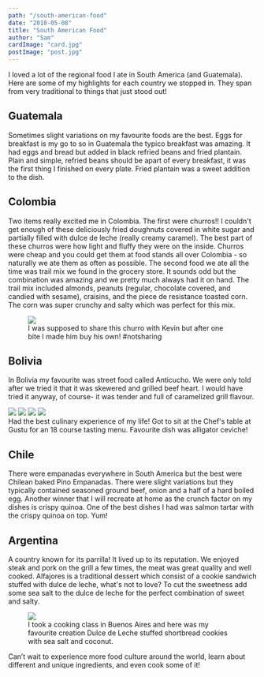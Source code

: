 ```yaml
---
path: "/south-american-food"
date: "2018-05-08"
title: "South American Food"
author: "Sam"
cardImage: "card.jpg"
postImage: "post.jpg"
---
```


I loved a lot of the regional food I ate in South America (and Guatemala). Here are some of my highlights for each country we stopped in. They span from very traditional to things that just stood out!


## Guatemala

Sometimes slight variations on my favourite foods are the best. Eggs for breakfast is my go to so in Guatemala the typico breakfast was amazing. It had eggs and bread but added in black refried beans and fried plantain. Plain and simple, refried beans should be apart of every breakfast, it was the first thing I finished on every plate. Fried plantain was a sweet addition to the dish.


## Colombia

Two items really excited me in Colombia. The first were churros!! I couldn't get enough of these deliciously fried doughnuts covered in white sugar and partially filled with dulce de leche (really creamy caramel). The best part of these churros were how light and fluffy they were on the inside. Churros were cheap and you could get them at food stands all over Colombia - so naturally we ate them as often as possible. The second food we ate all the time was trail mix we found in the grocery store. It sounds odd but the combination was amazing and we pretty much always had it on hand. The trail mix included almonds, peanuts (regular, chocolate covered, and candied with sesame), craisins, and the piece de resistance toasted corn. The corn was super crunchy and salty which was perfect for this mix.

<figure>
  <img src="sam-donut.jpg"/>
  <figcaption>
    I was supposed to share this churro with Kevin but after one bite I made him buy his own! #notsharing
  </figcaption>
</figure>

## Bolivia

In Bolivia my favourite was street food called Anticucho. We were only told after we tried it that it was skewered and grilled beef heart. I would have tried it anyway, of course- it was tender and full of caramelized grill flavour.

<slideshow>
  <img src="gusto1.jpg" />
  <img src="gusto2.jpg" />
  <img src="gusto3.jpg" />
  <img src="gusto4.jpg" />
</slideshow>
<figcaption>
  Had the best culinary experience of my life! Got to sit at the Chef's table at Gustu for an 18 course tasting menu. Favourite dish was alligator ceviche!
</figcaption>

## Chile

There were empanadas everywhere in South America but the best were Chilean baked Pino Empanadas. There were slight variations but they typically contained seasoned ground beef, onion and a half of a hard boiled egg. Another winner that I will recreate at home as the crunch factor on my dishes is crispy quinoa. One of the best dishes I had was salmon tartar with the crispy quinoa on top. Yum!


## Argentina

A country known for its parrilla! It lived up to its reputation. We enjoyed steak and pork on the grill a few times, the meat was great quality and well cooked. Alfajores is a traditional dessert which consist of a cookie sandwich stuffed with dulce de leche, what's not to love? To cut the sweetness add some sea salt to the dulce de leche for the perfect combination of sweet and salty.

<figure>
  <img src="alfajores.jpg"/>
  <figcaption>
    I took a cooking class in Buenos Aires and here was my favourite creation Dulce de Leche stuffed shortbread cookies with sea salt and coconut.
  </figcaption>
</figure>

Can’t wait to experience more food culture around the world, learn about different and unique ingredients, and even cook some of it!
